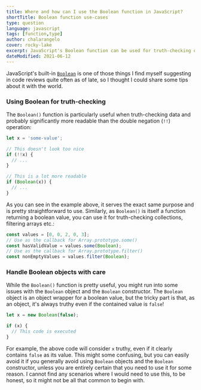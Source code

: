 ```yaml
---
title: Where and how can I use the Boolean function in JavaScript?
shortTitle: Boolean function use-cases
type: question
language: javascript
tags: [function,type]
author: chalarangelo
cover: rocky-lake
excerpt: JavaScript's Boolean function can be used for truth-checking data among other things. Learn how to use it and level up your code today.
dateModified: 2021-06-12
---
```


JavaScript's built-in [`Boolean`](https://developer.mozilla.org/en-US/docs/Web/JavaScript/Reference/Global_Objects/Boolean) is one of those things I find myself suggesting in code reviews quite often as of late, so I thought I could share some tips about it with the world.

### Using Boolean for truth-checking

The `Boolean()` function is particularly useful when truth-checking data and probably significantly more readable than the double negation (`!!`) operation:

```js
let x = 'some-value';

// This doesn't look too nice
if (!!x) {
  // ...
}

// This is a lot more readable
if (Boolean(x)) {
  // ...
}
```

As you can see in the example above, it serves the exact same purpose and is pretty straightforward to use. Similarly, as `Boolean()` is itself a function returning a boolean value, you can use it for truth-checking collections, filtering arrays etc.:

```js
const values = [0, 0, 2, 0, 3];
// Use as the callback for Array.prototype.some()
const hasValidValue = values.some(Boolean);
// Use as the callback for Array.prototype.filter()
const nonEmptyValues = values.filter(Boolean);
```

### Handle Boolean objects with care

While the `Boolean()` function is pretty useful, you might run into some issues with the `Boolean` object and the `Boolean` constructor. The `Boolean` object is an object wrapper for a boolean value, but the tricky part is that, as an object, it's always truthy even if the contained value is `false`!

```js
let x = new Boolean(false);

if (x) {
  // This code is executed
}
```

For example, the above code will consider `x` truthy, even if it clearly contains `false` as its value. This might some confusing, but you can easily avoid it if you generally avoid using `Boolean` objects and the `Boolean` constructor, unless you are entirely certain that you need to use it for some reason. I cannot find any scenarios where I would need to use this, to be honest, so it might not be all that common to begin with.
